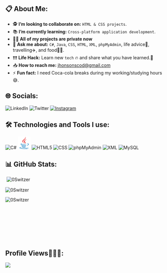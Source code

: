 ## 📋 About Me:

- 🕵 **I’m looking to collaborate on:** `HTML & CSS projects`.<br>
- 📚 **I’m currently learning:** `Cross-platform application development`.<br>
- 👨‍💻 **All of my projects are private now** 
- 💬 **Ask me about:** `C#`, `Java`, `CSS`, `HTML`, `XML`, `phpMyAdmin`, life advice🤣, travelling✈️, and food🍔🍕.
- ❗❗❗ **Life Hack:** Learn new `tech` 🔥 and share what you have learned.🎉
- 📥 **How to reach me:** jhonsonscod@gmail.com
- ⚡ **Fun fact:** I need Coca-cola breaks during my working/studying hours😅.

## 🌐 Socials:
![LinkedIn](https://img.shields.io/badge/LinkedIn-%230077B5.svg?logo=linkedin&logoColor=white) ![Twitter](https://img.shields.io/badge/Twitter-%231DA1F2.svg?logo=Twitter&logoColor=white) [![Instagram](https://img.shields.io/badge/Instagram-%23E4405F.svg?logo=Instagram&logoColor=white)](soon) 

## 🛠️ Technologies and Tools I use:
![C#](soon) <img src="https://raw.githubusercontent.com/devicons/devicon/master/icons/java/java-original.svg" alt="java" width="40" height="40"/> ![HTML5](https://img.shields.io/badge/html5-%23E34F26.svg?style=for-the-badge&logo=html5&logoColor=white) ![CSS](soon) ![phpMyAdmin](soon) ![XML](soon) ![MySQL](https://img.shields.io/badge/mysql-%2300f.svg?style=for-the-badge&logo=mysql&logoColor=white)

## 📊 GitHub Stats:
<p>&nbsp;<img align="center" src="https://github-readme-stats.vercel.app/api?username=0Switzer&show_icons=true&locale=en" alt="0Switzer" /></p>
<p><img align="center" src="https://github-readme-streak-stats.herokuapp.com/?user=0Switzer&" alt="0Switzer" /></p>
<p><img align="left" src="https://github-readme-stats.vercel.app/api/top-langs?username=0Switzer&show_icons=true&locale=en&layout=compact" alt="0Switzer" /></p><br><br><br>
<br><br><br><br><br>

## Profile Views👩🏻‍💻:
[![](https://visitcount.itsvg.in/api?id=0Switzer&label=Profile%20Views&color=0&icon=5&pretty=true)](https://visitcount.itsvg.in)
